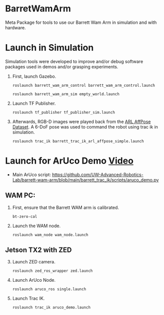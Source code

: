 # BarretWamArm
Meta Package for tools to use our Barrett Wam Arm in simulation and with hardware.

# Launch in Simulation

Simulation tools were developed to improve and/or debug software packages used in demos and/or grasping experiments. 

1. First, launch Gazebo.

    ```roslaunch barrett_wam_arm_control barrett_wam_arm_control.launch```
    
    ```roslaunch barrett_wam_arm_sim empty_world.launch```
    
2. Launch TF Publisher.

    ```roslaunch tf_publisher tf_publisher_sim.launch```
    
3. Afterwards, RGB-D images were played back from the [ARL AffPose Dataset](https://github.com/UW-Advanced-Robotics-Lab/arl-affpose-dataset-utils). A 6-DoF pose was used to command the robot using trac ik in simulation.

    ```roslaunch trac_ik barrett_trac_ik_arl_affpose_simple.launch```

# Launch for ArUco Demo [Video](https://youtu.be/rkKu2eE83Ss)
- Main ArUco script: https://github.com/UW-Advanced-Robotics-Lab/barrett-wam-arm/blob/main/barrett_trac_ik/scripts/aruco_demo.py

## WAM PC:
1. First, ensure that the Barrett WAM arm is calibrated. 

    ```bt-zero-cal```

2. Launch the WAM node.

    ```roslaunch wam_node wam_node.launch```

## Jetson TX2 with ZED
3. Launch ZED camera.

    ```roslaunch zed_ros_wrapper zed.launch```

4. Launch ArUco Node. 

    ```roslaunch aruco_ros single.launch```
    
5. Launch Trac IK. 

    ```roslaunch trac_ik aruco_demo.launch```

